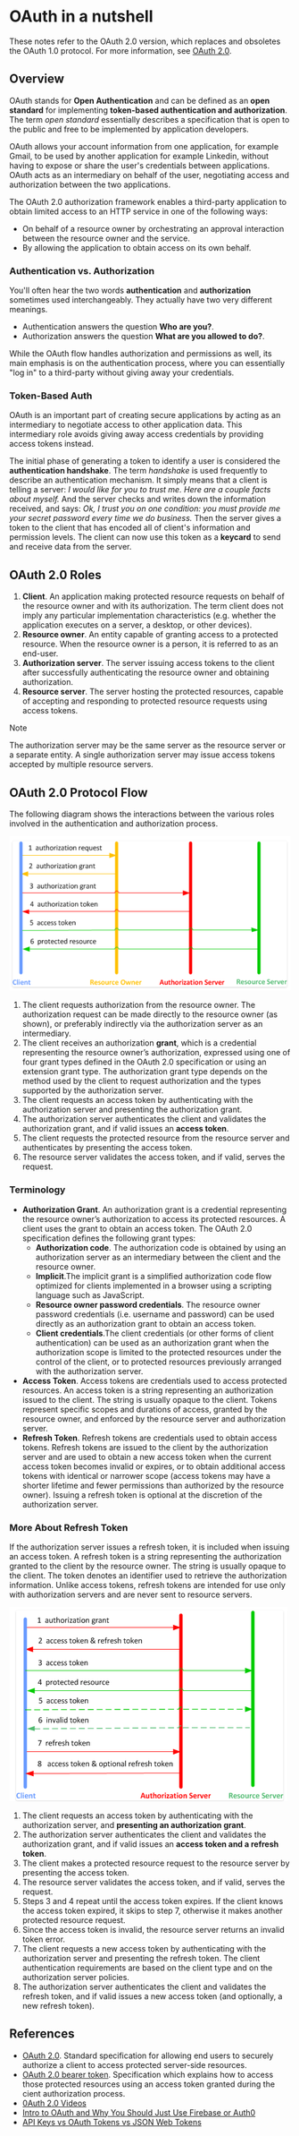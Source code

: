 # OAuth in a nutshell

These notes refer to the OAuth 2.0 version, which replaces and obsoletes the OAuth 1.0 protocol. For more information, see [OAuth 2.0](https://oauth.net/2/).

## Overview

OAuth stands for **Open Authentication** and can be defined as an **open standard** for implementing **token-based authentication and authorization**.
The term *open standard* essentially describes a specification that is open to the public and free to be implemented by application developers.

OAuth allows your account information from one application, for example Gmail, to be used by another application for example Linkedin, without having to expose or share the user's credentials between applications. OAuth acts as an intermediary on behalf of the user, negotiating access and authorization between the two applications.

The OAuth 2.0 authorization framework enables a third-party application to obtain limited access to an HTTP service in one of the following ways:

- On behalf of a resource owner by orchestrating an approval interaction between the resource owner and the service.
- By allowing the application to obtain access on its own behalf.


### Authentication vs. Authorization

You'll often hear the two words **authentication** and **authorization** sometimes used interchangeably. They actually have two very different meanings. 

- Authentication answers the question **Who are you?**.
- Authorization answers the question **What are you allowed to do?**.

While the OAuth flow handles authorization and permissions as well, its main emphasis is on the authentication process, where you can essentially "log in" to a third-party without giving away your credentials.

### Token-Based Auth

OAuth is an important part of creating secure applications by acting as an intermediary to negotiate access to other application data. This intermediary role avoids giving away access credentials by providing access tokens instead.

The initial phase of generating a token to identify a user is considered the **authentication handshake**. The term *handshake* is used frequently to describe an authentication mechanism. It simply means that a client is telling a server: *I would like for you to trust me. Here are a couple facts about myself.*
And the server checks and writes down the information received, and says:
*Ok, I trust you on one condition: you must provide me your secret password every time we do business.*
Then the server gives a token to the client that has encoded all of client's information and permission levels. The client can now use this token as a **keycard** to send and receive data from the server. 
 
 ## OAuth 2.0 Roles

1. **Client**. An application making protected resource requests on behalf of the resource owner and with its authorization.  The term client does not imply any particular implementation characteristics (e.g. whether the application executes on a server, a desktop, or other devices).
1. **Resource owner**. An entity capable of granting access to a protected resource. When the resource owner is a person, it is referred to as an end-user.
1. **Authorization server**. The server issuing access tokens to the client after successfully authenticating the resource owner and obtaining authorization.
1. **Resource server**. The server hosting the protected resources, capable of accepting and responding to protected resource requests using access tokens.

> [!NOTE]
> The authorization server may be the same server as the resource server or a separate entity. A single authorization server may issue access tokens accepted by multiple resource servers.


## OAuth 2.0 Protocol Flow
The following diagram shows the interactions between the various roles involved in the authentication and authorization process.

![oauth2 flow](../../Media/Conceptual/oauth2-flow.PNG)

1. The client requests authorization from the resource owner.  The authorization request can be made directly to the resource owner (as shown), or preferably indirectly via the authorization server as an intermediary.
1. The client receives an authorization **grant**, which is a credential representing the resource owner’s authorization, expressed using one of four grant types defined in the OAuth 2.0 specification or using an extension grant type.  The authorization grant type depends on the method used by the client to request authorization and the types supported by the authorization server.
1. The client requests an access token by authenticating with the authorization server and presenting the authorization grant.
1. The authorization server authenticates the client and validates the authorization grant, and if valid issues an **access token**.
1. The client requests the protected resource from the resource server and authenticates by presenting the access token.
1. The resource server validates the access token, and if valid, serves the request.


### Terminology

- **Authorization Grant**. An authorization grant is a credential representing the resource owner’s authorization to access its protected resources. A client uses the grant to obtain an access token. The OAuth 2.0 specification defines the following grant types:
  - **Authorization code**. The authorization code is obtained by using an authorization server as an intermediary between the client and the resource owner.
  - **Implicit**.The implicit grant is a simplified authorization code flow optimized for clients implemented in a browser using a scripting language such as JavaScript.
  - **Resource owner password credentials**. The resource owner password credentials (i.e. username and password) can be used directly as an authorization grant to obtain an access token.
  - **Client credentials**.The client credentials (or other forms of client authentication) can be used as an authorization grant when the authorization scope is limited to the protected resources under the control of the client, or to protected resources previously arranged with the authorization server.
- **Access Token**. Access tokens are credentials used to access protected resources. An access token is a string representing an authorization issued to the client. The string is usually opaque to the client. Tokens represent specific scopes and durations of access, granted by the resource owner, and enforced by the resource server and authorization server.
- **Refresh Token**. Refresh tokens are credentials used to obtain access tokens. Refresh tokens are issued to the client by the authorization server and are used to obtain a new access token when the current access token becomes invalid or expires, or to obtain additional access tokens with identical or narrower scope (access tokens may have a shorter lifetime and fewer permissions than authorized by the resource owner). Issuing a refresh token is optional at the discretion of the authorization server.


### More About Refresh Token

If the authorization server issues a refresh token, it is included when issuing an access token. A refresh token is a string representing the authorization granted to the client by the resource owner. The string is usually opaque to the client. The token denotes an identifier used to retrieve the authorization information. Unlike access tokens, refresh tokens are intended for use only with authorization servers and are never sent to resource servers.

![oauth2 flow](../../Media/Conceptual/oauth2-flow-refresh.PNG)

1. The client requests an access token by authenticating with the authorization server, and **presenting an authorization grant**.
1. The authorization server authenticates the client and validates the authorization grant, and if valid issues an **access token and a refresh token**.
1. The client makes a protected resource request to the resource server by presenting the access token.
1. The resource server validates the access token, and if valid, serves the request.
1. Steps 3 and 4 repeat until the access token expires. If the client knows the access token expired, it skips to step 7, otherwise it makes another protected resource request.
1. Since the access token is invalid, the resource server returns an invalid token error.
1. The client requests a new access token by authenticating with the authorization server and presenting the refresh token. The client authentication requirements are based on the client type and on the authorization server policies.
1. The authorization server authenticates the client and validates the refresh token, and if valid issues a new access token (and optionally, a new refresh token).


## References

- [OAuth 2.0](https://oauth.net/2/). Standard specification for allowing end users to securely authorize a client to access protected server-side resources.
- [OAuth 2.0 bearer token](https://tools.ietf.org/html/rfc6750). Specification which explains how to access those protected resources using an access token granted during the cient authorization process.
- [0Auth 2.0 Videos](https://www.youtube.com/watch?v=LRNg4tDtrkE)
- [Intro to OAuth and Why You Should Just Use Firebase or Auth0](https://frontend.turing.io/lessons/module-4/oauth/index.html)
- [API Keys vs OAuth Tokens vs JSON Web Tokens](https://zapier.com/engineering/apikey-oauth-jwt/)